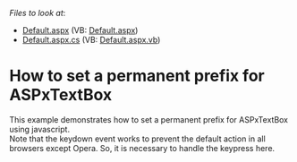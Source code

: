 <!-- default file list -->
*Files to look at*:

* [Default.aspx](./CS/WebSite/Default.aspx) (VB: [Default.aspx](./VB/WebSite/Default.aspx))
* [Default.aspx.cs](./CS/WebSite/Default.aspx.cs) (VB: [Default.aspx.vb](./VB/WebSite/Default.aspx.vb))
<!-- default file list end -->
# How to set a permanent prefix for ASPxTextBox


<p>This example demonstrates how to set a permanent prefix for ASPxTextBox using javascript.<br />
Note that the keydown event works to prevent the default action in all browsers except Opera. So, it is  necessary to handle the keypress here.</p>

<br/>


